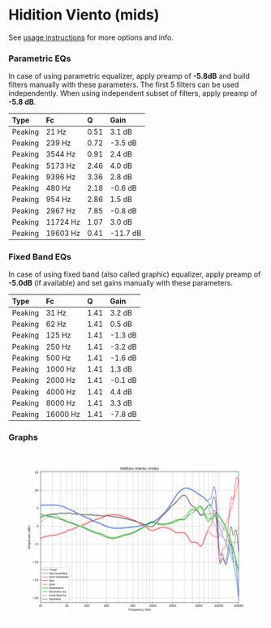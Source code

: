 # Hidition Viento (mids)
See [usage instructions](https://github.com/jaakkopasanen/AutoEq#usage) for more options and info.

### Parametric EQs
In case of using parametric equalizer, apply preamp of **-5.8dB** and build filters manually
with these parameters. The first 5 filters can be used independently.
When using independent subset of filters, apply preamp of **-5.8 dB**.

| Type    | Fc       |    Q | Gain     |
|:--------|:---------|:-----|:---------|
| Peaking | 21 Hz    | 0.51 | 3.1 dB   |
| Peaking | 239 Hz   | 0.72 | -3.5 dB  |
| Peaking | 3544 Hz  | 0.91 | 2.4 dB   |
| Peaking | 5173 Hz  | 2.46 | 4.0 dB   |
| Peaking | 9396 Hz  | 3.36 | 2.8 dB   |
| Peaking | 480 Hz   | 2.18 | -0.6 dB  |
| Peaking | 954 Hz   | 2.86 | 1.5 dB   |
| Peaking | 2967 Hz  | 7.85 | -0.8 dB  |
| Peaking | 11724 Hz | 1.07 | 3.0 dB   |
| Peaking | 19603 Hz | 0.41 | -11.7 dB |

### Fixed Band EQs
In case of using fixed band (also called graphic) equalizer, apply preamp of **-5.0dB**
(if available) and set gains manually with these parameters.

| Type    | Fc       |    Q | Gain    |
|:--------|:---------|:-----|:--------|
| Peaking | 31 Hz    | 1.41 | 3.2 dB  |
| Peaking | 62 Hz    | 1.41 | 0.5 dB  |
| Peaking | 125 Hz   | 1.41 | -1.3 dB |
| Peaking | 250 Hz   | 1.41 | -3.2 dB |
| Peaking | 500 Hz   | 1.41 | -1.6 dB |
| Peaking | 1000 Hz  | 1.41 | 1.3 dB  |
| Peaking | 2000 Hz  | 1.41 | -0.1 dB |
| Peaking | 4000 Hz  | 1.41 | 4.4 dB  |
| Peaking | 8000 Hz  | 1.41 | 3.3 dB  |
| Peaking | 16000 Hz | 1.41 | -7.8 dB |

### Graphs
![](./Hidition%20Viento%20(mids).png)